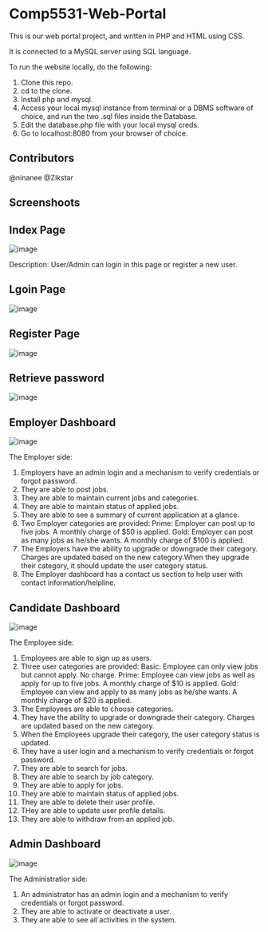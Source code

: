 # Comp5531-Web-Portal

This is our web portal project, and written in PHP and HTML using CSS.

It is connected to a MySQL server using SQL language.

To run the website locally, do the following:
   1. Clone this repo.
   2. cd to the clone.
   3. Install php and mysql.
   4. Access your local mysql instance from terminal or a DBMS software of choice, and run the two .sql files inside the Database.
   5. Edit the database.php file with your local mysql creds.
   6. Go to localhost:8080 from your browser of choice.

## Contributors
@ninanee
@Zikstar

## Screenshoots
   ## Index Page
   ![image](https://user-images.githubusercontent.com/71697803/130803445-1948c1cb-6afb-4f55-b024-f5f7500e54c6.png)
   
   Description: User/Admin can login in this page or register a new user.
   
   ## Lgoin Page
   ![image](https://user-images.githubusercontent.com/71697803/130803878-6be5f225-cf86-4c98-85a5-b9eea5040e6c.png)
   
   ## Register Page
   ![image](https://user-images.githubusercontent.com/71697803/130804944-0eb8e87b-2e12-4516-96d3-87c2a3da33d0.png)

   ## Retrieve password
   ![image](https://user-images.githubusercontent.com/71697803/130804037-81f052b7-c0f6-472e-b4b0-088a20260767.png)

   ## Employer Dashboard
   ![image](https://user-images.githubusercontent.com/71697803/130804276-d66bc1ba-a7e4-4f84-ae82-5a933573af18.png)
   
   The Employer side:
   1. Employers have an admin login and a mechanism to verify credentials or forgot password.
   2. They are able to post jobs.
   3. They are able to maintain current jobs and categories.
   4. They are able to maintain status of applied jobs.
   5.  They are able to see a summary of current application at a glance.
   6.  Two Employer categories are provided:
	 Prime: Employer can post up to five jobs. A monthly charge of $50 is applied.
	 Gold: Employer can post as many jobs as he/she wants. A monthly charge of $100 is applied.
   7.  The Employers have the ability to upgrade or downgrade their category. Charges are updated based on the new category.When they upgrade their category, it should update the user category status.
   8.  The Employer dashboard has a contact us section to help user with contact information/helpline.


   ## Candidate Dashboard
   ![image](https://user-images.githubusercontent.com/71697803/130804549-04b9fb65-ec31-435a-ade4-99ec0b8d5363.png)

   The Employee side:
   1. Employees are able to sign up as users.
   2. Three user categories are provided:
	 Basic: Employee can only view jobs but cannot apply. No charge.
	 Prime: Employee can view jobs as well as apply for up to five jobs. A monthly charge of $10 is applied.
	 Gold: Employee can view and apply to as many jobs as he/she wants. A monthly charge of $20 is applied.
   3. The Employees are able to choose categories.
   4. They have the ability to upgrade or downgrade their category. Charges are updated based on the new category.
   5. When the Employees upgrade their category, the user category status is updated.
   6. They have a user login and a mechanism to verify credentials or forgot password.
   7. They are able to search for jobs.
   8. They are able to search by job category.
   9. They are able to apply for jobs.
   10. They are able to maintain status of applied jobs.
   11. They are able to delete their user profile.
   12. THey are able to update user profile details.
   13. They are able to withdraw from an applied job.

   ## Admin Dashboard
   ![image](https://user-images.githubusercontent.com/71697803/130804806-396cfe6f-977f-4925-8dcb-47d2652acfcd.png)

   The Administratior side:
   1. An administrator has an admin login and a mechanism to verify credentials or forgot password.
   2. They are able to activate or deactivate a user.
   3. They are able to see all activities in the system.
